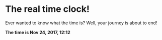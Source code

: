 # The real time clock!

Ever wanted to know what the time is? Well, your journey is about to end!

**The time is Nov 24, 2017, 12:12**